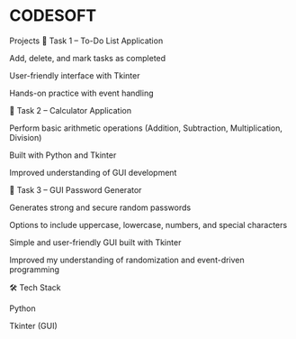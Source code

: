 # CODESOFT
Projects
🔹 Task 1 – To-Do List Application

Add, delete, and mark tasks as completed

User-friendly interface with Tkinter

Hands-on practice with event handling

🔹 Task 2 – Calculator Application

Perform basic arithmetic operations (Addition, Subtraction, Multiplication, Division)

Built with Python and Tkinter

Improved understanding of GUI development

🔹 Task 3 – GUI Password Generator

Generates strong and secure random passwords

Options to include uppercase, lowercase, numbers, and special characters

Simple and user-friendly GUI built with Tkinter

Improved my understanding of randomization and event-driven programming

🛠️ Tech Stack

Python

Tkinter (GUI)
